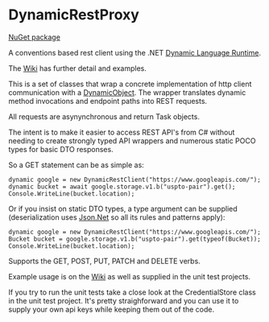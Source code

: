 DynamicRestProxy
================
[NuGet package](https://www.nuget.org/packages/DynamicRestClient/)

A conventions based rest client using the .NET [Dynamic Language Runtime](http://msdn.microsoft.com/en-us/library/dd233052(v=vs.110).aspx). 

The [Wiki](https://github.com/dkackman/DynamicRestProxy/wiki) has further detail and examples.

This is a set of classes that wrap a concrete implementation of http client communication with a [DynamicObject](http://msdn.microsoft.com/en-us/library/system.dynamic.dynamicobject(v=vs.110).aspx). The wrapper translates dynamic method invocations and endpoint paths into REST requests. 

All requests are asynynchronous and return Task objects.

The intent is to make it easier to access REST API's from C# without needing to create strongly typed API wrappers and numerous static POCO types for basic DTO responses. 

So a GET statement can be as simple as:

    dynamic google = new DynamicRestClient("https://www.googleapis.com/");
    dynamic bucket = await google.storage.v1.b("uspto-pair").get();
    Console.WriteLine(bucket.location);

Or if you insist on static DTO types, a type argument can be supplied (deserialization uses [Json.Net](http://json.codeplex.com/) so all its rules and patterns apply):

    dynamic google = new DynamicRestClient("https://www.googleapis.com/");
    Bucket bucket = google.storage.v1.b("uspto-pair").get(typeof(Bucket));
    Console.WriteLine(bucket.location);

Supports the GET, POST, PUT, PATCH and DELETE verbs.

Example usage is on the [Wiki](https://github.com/dkackman/DynamicRestProxy/wiki) as well as supplied in the unit test projects.

If you try to run the unit tests take a close look at the CredentialStore class in the unit test project. It's pretty straighforward and you can use it to supply your own api keys while keeping them out of the code.

